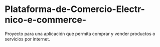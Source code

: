 # Plataforma-de-Comercio-Electr-nico-e-commerce-
Proyecto para una aplicación que permita comprar y vender productos o servicios por internet.
